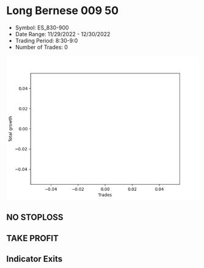 # Long Bernese 009 50 
- Symbol: ES_830-900
- Date Range: 11/29/2022 - 12/30/2022
- Trading Period: 8:30-9:0
- Number of Trades: 0

![Plot](LongBernese00950ES_830-900.png)
## NO STOPLOSS














## TAKE PROFIT











## Indicator Exits

